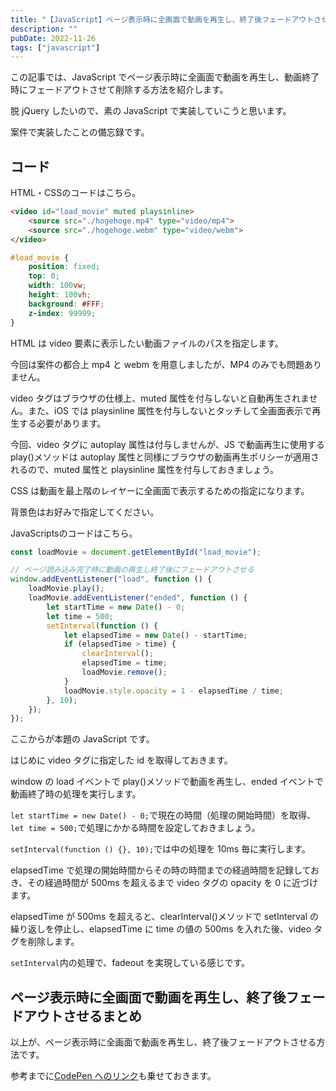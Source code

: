 ```yaml
---
title: "【JavaScript】ページ表示時に全画面で動画を再生し、終了後フェードアウトさせる"
description: ""
pubDate: 2022-11-26
tags: ["javascript"]
---
```


この記事では、JavaScript でページ表示時に全画面で動画を再生し、動画終了時にフェードアウトさせて削除する方法を紹介します。

脱 jQuery したいので、素の JavaScript で実装していこうと思います。

案件で実装したことの備忘録です。

## コード

HTML・CSSのコードはこちら。

```html
<video id="load_movie" muted playsinline>
    <source src="./hogehoge.mp4" type="video/mp4">
    <source src="./hogehoge.webm" type="video/webm">
</video>
```

```css
#load_movie {
    position: fixed;
    top: 0;
    width: 100vw;
    height: 100vh;
    background: #FFF;
    z-index: 99999;
}
```

HTML は video 要素に表示したい動画ファイルのパスを指定します。

今回は案件の都合上 mp4 と webm を用意しましたが、MP4 のみでも問題ありません。

video タグはブラウザの仕様上、muted 属性を付与しないと自動再生されません。また、iOS では playsinline 属性を付与しないとタッチして全画面表示で再生する必要があります。

今回、video タグに autoplay 属性は付与しませんが、JS で動画再生に使用する play()メソッドは autoplay 属性と同様にブラウザの動画再生ポリシーが適用されるので、muted 属性と playsinline 属性を付与しておきましょう。

CSS は動画を最上階のレイヤーに全画面で表示するための指定になります。

背景色はお好みで指定してください。

JavaScriptsのコードはこちら。

```js
const loadMovie = document.getElementById("load_movie");

// ページ読み込み完了時に動画の再生し終了後にフェードアウトさせる
window.addEventListener("load", function () {
    loadMovie.play();
    loadMovie.addEventListener("ended", function () {
        let startTime = new Date() - 0;
        let time = 500;
        setInterval(function () {
            let elapsedTime = new Date() - startTime;
            if (elapsedTime > time) {
                clearInterval();
                elapsedTime = time;
                loadMovie.remove();
            }
            loadMovie.style.opacity = 1 - elapsedTime / time;
        }, 10);
    });
});
```

ここからが本題の JavaScript です。

はじめに video タグに指定した id を取得しておきます。

window の load イベントで play()メソッドで動画を再生し、ended イベントで動画終了時の処理を実行します。

`let startTime = new Date() - 0;`で現在の時間（処理の開始時間）を取得、`let time = 500;`で処理にかかる時間を設定しておきましょう。

`setInterval(function () {}, 10);`では中の処理を 10ms 毎に実行します。

elapsedTime で処理の開始時間からその時の時間までの経過時間を記録しておき、その経過時間が 500ms を超えるまで video タグの opacity を 0 に近づけます。

elapsedTime が 500ms を超えると、clearInterval()メソッドで setInterval の繰り返しを停止し、elapsedTime に time の値の 500ms を入れた後、video タグを削除します。

`setInterval`内の処理で、fadeout を実現している感じです。

## ページ表示時に全画面で動画を再生し、終了後フェードアウトさせるまとめ

以上が、ページ表示時に全画面で動画を再生し、終了後フェードアウトさせる方法です。

参考までに[CodePen へのリンク](https://codepen.io/doshimaf/pen/jOKxBby)も乗せておきます。
